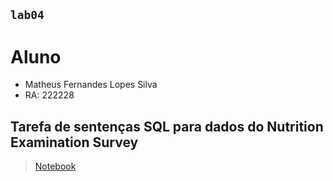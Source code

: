 ## `lab04`

# Aluno
* Matheus Fernandes Lopes Silva
* RA: 222228

## Tarefa de sentenças SQL para dados do Nutrition Examination Survey 

> [Notebook](./notebook/nhanes-lab-02.ipynb)
